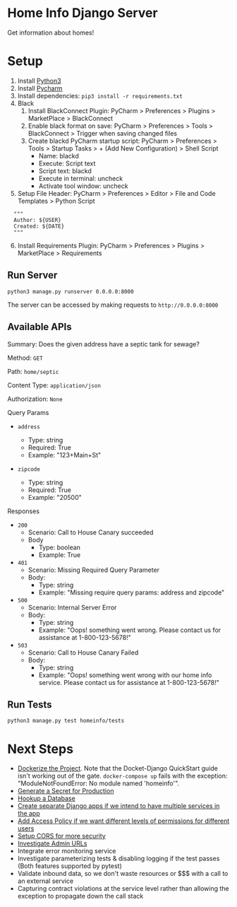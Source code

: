 # Home Info Django Server

Get information about homes!

# Setup

1. Install [Python3](https://www.python.org/downloads/)
2. Install [Pycharm](https://www.jetbrains.com/pycharm/download)
3. Install dependencies: `pip3 install -r requirements.txt`
4. Black
   1. Install BlackConnect Plugin: PyCharm > Preferences > Plugins > MarketPlace > BlackConnect
   2. Enable black format on save: PyCharm > Preferences > Tools > BlackConnect > Trigger when saving changed files
   3. Create blackd PyCharm startup script: PyCharm > Preferences > Tools > Startup Tasks > + (Add New Configuration) > Shell Script
      - Name: blackd
      - Execute: Script text
      - Script text: blackd
      - Execute in terminal: uncheck
      - Activate tool window: uncheck
5. Setup File Header: PyCharm > Preferences > Editor > File and Code Templates > Python Script

```
  """
  Author: ${USER}
  Created: ${DATE}
  """
```
6. Install Requirements Plugin: PyCharm > Preferences > Plugins > MarketPlace > Requirements

## Run Server

`python3 manage.py runserver 0.0.0.0:8000`

The server can be accessed by making requests to `http://0.0.0.0:8000`

## Available APIs

Summary: Does the given address have a septic tank for sewage?

Method: `GET`

Path: `home/septic`

Content Type: `application/json`

Authorization: `None`

Query Params

   - `address`
     - Type: string
     - Required: True
     - Example: "123+Main+St"
   
   - `zipcode`
     - Type: string
     - Required: True
     - Example: "20500"

Responses

   - `200`
     - Scenario: Call to House Canary succeeded
     - Body
       - Type: boolean
       - Example: True
   - `401`
     - Scenario: Missing Required Query Parameter
     - Body:
       - Type: string
       - Example: "Missing require query params: address and zipcode"
   - `500`
     - Scenario: Internal Server Error
     - Body:
       - Type: string
       - Example: "Oops! something went wrong. Please contact us for assistance at 1-800-123-5678!"
   - `503`
     - Scenario: Call to House Canary Failed
     - Body:
       - Type: string
       - Example: "Oops! something went wrong with our home info service. Please contact us for assistance at 1-800-123-5678!"


## Run Tests

`python3 manage.py test homeinfo/tests`

# Next Steps

- [Dockerize the Project](https://docs.docker.com/samples/django/). Note that the Docket-Django QuickStart guide isn't working out of the gate. `docker-compose up` fails with the exception: "ModuleNotFoundError: No module named 'homeinfo'".
- [Generate a Secret for Production](https://docs.djangoproject.com/en/3.2/howto/deployment/checklist/)
- [Hookup a Database](https://docs.djangoproject.com/en/3.2/ref/settings/#databases)
- [Create separate Django apps if we intend to have multiple services in the app](https://docs.djangoproject.com/en/4.0/intro/tutorial01/#creating-the-polls-app)
- [Add Access Policy if we want different levels of permissions for different users](https://github.com/rsinger86/drf-access-policy)
- [Setup CORS for more security](https://github.com/adamchainz/django-cors-headers)
- [Investigate Admin URLs](https://docs.djangoproject.com/en/4.0/ref/contrib/admin/)
- Integrate error monitoring service
- Investigate parameterizing tests & disabling logging if the test passes (Both features supported by pytest)
- Validate inbound data, so we don't waste resources or $$$ with a call to an external service
- Capturing contract violations at the service level rather than allowing the exception to propagate down the call stack
